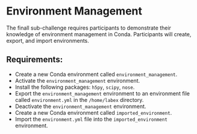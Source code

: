 # Environment Management

The finall sub-challenge requires participants to demonstrate their knowledge of environment management in Conda. Participants will create, export, and import environments.

## Requirements:

- Create a new Conda environment called `environment_management`.
- Activate the `environment_management` environment.
- Install the following packages: `h5py`, `scipy`, `nose`.
- Export the `environment_management` environment to an environment file called `environment.yml` in the `/home/labex` directory.
- Deactivate the `environment_management` environment.
- Create a new Conda environment called `imported_environment`.
- Import the `environment.yml` file into the `imported_environment` environment.
